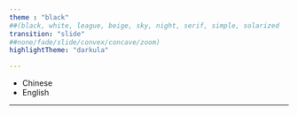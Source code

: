 ```yaml
---
theme : "black"
##(black, white, league, beige, sky, night, serif, simple, solarized
transition: "slide"
##none/fade/slide/convex/concave/zoom)
highlightTheme: "darkula"

---
```


- Chinese
- English

---

